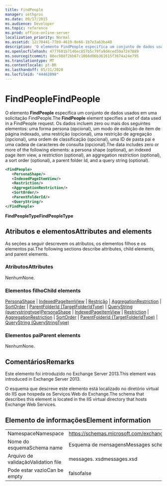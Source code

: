 ```yaml
---
title: FindPeople
manager: sethgros
ms.date: 09/17/2015
ms.audience: Developer
ms.topic: reference
ms.prod: office-online-server
localization_priority: Normal
ms.assetid: 12c70441-77b9-4619-8e66-1b7e3a63ba48
description: 'O elemento FindPeople especifica um conjunto de dados usados em uma solicitação FindPeople. Os dados incluem zero ou mais dos seguintes elementos: uma forma persona (opcional), um modo de exibição de item de página indexado, uma restrição (opcional), uma restrição de agregação (opcional), uma ordem de classificação (opcional), uma ID de pasta pai e uma cadeia de caracteres de consulta (opcional).'
ms.openlocfilehash: 4777601b7146ec857b5c79fa9d4ced59a7247889
ms.sourcegitcommit: 88ec988f2bb67c1866d06b361615f3674a24e795
ms.translationtype: MT
ms.contentlocale: pt-BR
ms.lasthandoff: 05/31/2020
ms.locfileid: "44462898"
---
```

# <a name="findpeople"></a><span data-ttu-id="ac018-104">FindPeople</span><span class="sxs-lookup"><span data-stu-id="ac018-104">FindPeople</span></span>

<span data-ttu-id="ac018-105">O elemento **FindPeople** especifica um conjunto de dados usados em uma solicitação FindPeople.</span><span class="sxs-lookup"><span data-stu-id="ac018-105">The **FindPeople** element specifies a set of data used in a FindPeople request.</span></span> <span data-ttu-id="ac018-106">Os dados incluem zero ou mais dos seguintes elementos: uma forma persona (opcional), um modo de exibição de item de página indexado, uma restrição (opcional), uma restrição de agregação (opcional), uma ordem de classificação (opcional), uma ID de pasta pai e uma cadeia de caracteres de consulta (opcional).</span><span class="sxs-lookup"><span data-stu-id="ac018-106">The data includes zero or more of the following elements: a persona shape (optional), an indexed page item view, a restriction (optional), an aggregation restriction (optional), a sort order (optional), a parent folder Id, and a query string (optional).</span></span> 
  
```XML
<FindPeople>
   <PersonaShape/>
   <IndexedPageItemView/>
   <Restriction/>
   <AggregationRestriction/>
   <SortOrder/>
   <ParentFolderId/>
   <QueryString/>
</FindPeople>
```

 <span data-ttu-id="ac018-107">**FindPeopleType**</span><span class="sxs-lookup"><span data-stu-id="ac018-107">**FindPeopleType**</span></span>
## <a name="attributes-and-elements"></a><span data-ttu-id="ac018-108">Atributos e elementos</span><span class="sxs-lookup"><span data-stu-id="ac018-108">Attributes and elements</span></span>

<span data-ttu-id="ac018-109">As seções a seguir descrevem os atributos, os elementos filhos e os elementos pai.</span><span class="sxs-lookup"><span data-stu-id="ac018-109">The following sections describe attributes, child elements, and parent elements.</span></span>
  
### <a name="attributes"></a><span data-ttu-id="ac018-110">Atributos</span><span class="sxs-lookup"><span data-stu-id="ac018-110">Attributes</span></span>

<span data-ttu-id="ac018-111">Nenhum</span><span class="sxs-lookup"><span data-stu-id="ac018-111">None.</span></span>
  
### <a name="child-elements"></a><span data-ttu-id="ac018-112">Elementos filho</span><span class="sxs-lookup"><span data-stu-id="ac018-112">Child elements</span></span>

<span data-ttu-id="ac018-113">[PersonaShape](personashape.md)  |  [IndexedPageItemView](indexedpageitemview.md)  |  [Restrição](restriction.md)  |  [AggregationRestriction](aggregationrestriction.md)  |  [SortOrder](sortorder.md)  |  [ParentFolderId (TargetFolderIdType)](parentfolderid-targetfolderidtype.md)  |  [QueryString (querystringtype)](querystring-querystringtype.md)</span><span class="sxs-lookup"><span data-stu-id="ac018-113">[PersonaShape](personashape.md) | [IndexedPageItemView](indexedpageitemview.md) | [Restriction](restriction.md) | [AggregationRestriction](aggregationrestriction.md) | [SortOrder](sortorder.md) | [ParentFolderId (TargetFolderIdType)](parentfolderid-targetfolderidtype.md) | [QueryString (QueryStringType)](querystring-querystringtype.md)</span></span>
  
### <a name="parent-elements"></a><span data-ttu-id="ac018-114">Elementos pai</span><span class="sxs-lookup"><span data-stu-id="ac018-114">Parent elements</span></span>

<span data-ttu-id="ac018-115">Nenhum</span><span class="sxs-lookup"><span data-stu-id="ac018-115">None.</span></span>
  
## <a name="remarks"></a><span data-ttu-id="ac018-116">Comentários</span><span class="sxs-lookup"><span data-stu-id="ac018-116">Remarks</span></span>

<span data-ttu-id="ac018-117">Este elemento foi introduzido no Exchange Server 2013.</span><span class="sxs-lookup"><span data-stu-id="ac018-117">This element was introduced in Exchange Server 2013.</span></span>
  
<span data-ttu-id="ac018-118">O esquema que descreve este elemento está localizado no diretório virtual do IIS que hospeda os Serviços Web do Exchange.</span><span class="sxs-lookup"><span data-stu-id="ac018-118">The schema that describes this element is located in the IIS virtual directory that hosts Exchange Web Services.</span></span>
  
## <a name="element-information"></a><span data-ttu-id="ac018-119">Elemento de informações</span><span class="sxs-lookup"><span data-stu-id="ac018-119">Element information</span></span>

|||
|:-----|:-----|
|<span data-ttu-id="ac018-120">Namespace</span><span class="sxs-lookup"><span data-stu-id="ac018-120">Namespace</span></span>  <br/> |https://schemas.microsoft.com/exchange/services/2006/messages  <br/> |
|<span data-ttu-id="ac018-121">Nome do esquema</span><span class="sxs-lookup"><span data-stu-id="ac018-121">Schema name</span></span>  <br/> |<span data-ttu-id="ac018-122">Esquema de mensagens</span><span class="sxs-lookup"><span data-stu-id="ac018-122">Messages schema</span></span>  <br/> |
|<span data-ttu-id="ac018-123">Arquivo de validação</span><span class="sxs-lookup"><span data-stu-id="ac018-123">Validation file</span></span>  <br/> |<span data-ttu-id="ac018-124">messages. xsd</span><span class="sxs-lookup"><span data-stu-id="ac018-124">messages.xsd</span></span>  <br/> |
|<span data-ttu-id="ac018-125">Pode estar vazio</span><span class="sxs-lookup"><span data-stu-id="ac018-125">Can be empty</span></span>  <br/> |<span data-ttu-id="ac018-126">falso</span><span class="sxs-lookup"><span data-stu-id="ac018-126">false</span></span>  <br/> |
   

